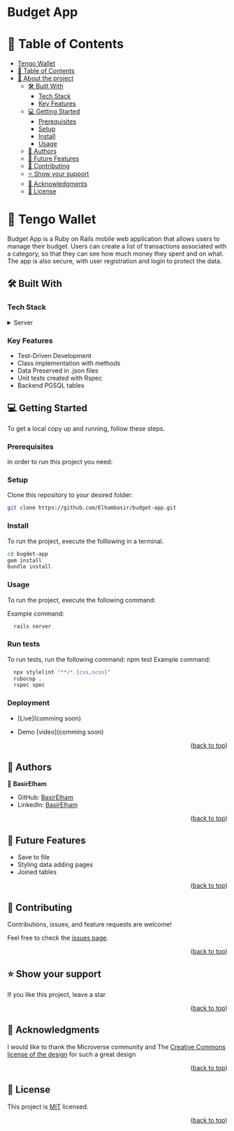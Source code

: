 # Budget App
<!-- TABLE OF CONTENTS -->

# 📗 Table of Contents

- [Tengo Wallet](#Tengo-Wallet)
- [📗 Table of Contents](#-table-of-contents)
- [📖 About the project ](#about-project)
  - [🛠 Built With ](#-built-with-)
    - [Tech Stack ](#tech-stack-)
    - [Key Features ](#key-features-)
  - [💻 Getting Started ](#-getting-started-)
    - [Prerequisites](#prerequisites)
    - [Setup](#setup)
    - [Install](#install)
    - [Usage](#usage)
  - [👥 Authors ](#-authors-)
  - [🔭 Future Features ](#-future-features-)
  - [🤝 Contributing ](#-contributing-)
  - [⭐️ Show your support ](#️-show-your-support-)
  - [🙏 Acknowledgments ](#-acknowledgments-)
  - [📝 License ](#-license-)

<!-- PROJECT DESCRIPTION -->

# 📖 Tengo Wallet <a name="about-project"></a>

Budget App is a Ruby on Rails mobile web application that allows users to manage their budget. Users can create a list of transactions associated with a category, so that they can see how much money they spent and on what. The app is also secure, with user registration and login to protect the data.

## 🛠 Built With <a name="built-with"></a>

### Tech Stack <a name="tech-stack"></a>

<details>
<summary>Server</summary>
  <ul>
    <li>Ruby</li>
    <li>Rails</li>
    <li>PostgreSQL</li>
  </ul>
</details>

<!-- Features -->

### Key Features <a name="key-features"></a>

- Test-Driven Development
- Class implementation with methods
- Data Preserved in .json files
- Unit tests created with Rspec
- Backend PGSQL tables


<!-- GETTING STARTED -->

## 💻 Getting Started <a name="getting-started"></a>

To get a local copy up and running, follow these steps.

### Prerequisites

In order to run this project you need:

### Setup

Clone this repository to your desired folder:

```sh
git clone https://github.com/Elhambasir/budget-app.git

```

### Install

To run the project, execute the folllowing in a terminal.

```sh
cd bugdet-app
gem install
bundle install
```

### Usage

To run the project, execute the following command:


Example command:

```sh
  rails server
```


### Run tests
To run tests, run the following command:
npm test
Example command:
```sh
  npx stylelint "**/*.{css,scss}"
  rubocop .
  rspec spec
```
### Deployment <a name="deployment"></a>

- [Live](comming soon)

- Demo [video](comming soon)
<p align="right">(<a href="#readme-top">back to top</a>)</p>

<!-- AUTHORS -->

## 👥 Authors <a name="authors"></a>


👤 **BasirElham**

- GitHub: [BasirElham](https://github.com/Elhambasir)
- LinkedIn: [BasirElham](https://www.linkedin.com/in/basirelhamahmadi)

<p align="right">(<a href="#readme-top">back to top</a>)</p>

<!-- FUTURE FEATURES -->

## 🔭 Future Features <a name="future-features"></a>

- Save to file
- Styling data adding pages
- Joined tables


<p align="right">(<a href="#readme-top">back to top</a>)</p>

<!-- CONTRIBUTING -->

## 🤝 Contributing <a name="contributing"></a>

Contributions, issues, and feature requests are welcome!

Feel free to check the [issues page](https://github.com/Elhambasir/budget-app/issues/).

<p align="right">(<a href="#readme-top">back to top</a>)</p>

<!-- SUPPORT -->

## ⭐️ Show your support <a name="support"></a>

If you like this project, leave a star

<p align="right">(<a href="#readme-top">back to top</a>)</p>

<!-- ACKNOWLEDGEMENTS -->

## 🙏 Acknowledgments <a name="acknowledgements"></a>

I would like to thank the Microverse community and The [Creative Commons license of the design](https://creativecommons.org/licenses/by-nc/4.0/) for such a great design


<p align="right">(<a href="#readme-top">back to top</a>)</p>

<!-- FAQ (optional) -->

<!-- LICENSE -->

## 📝 License <a name="license"></a>

This project is [MIT](./LICENSE) licensed.

<p align="right">(<a href="#readme-top">back to top</a>)</p>
